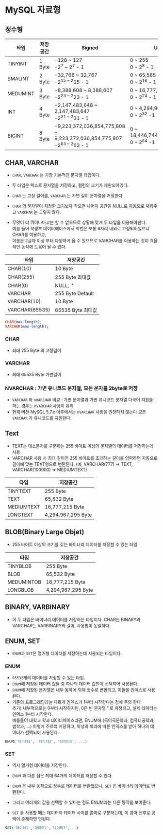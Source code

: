 # MySQL 자료형

## 정수형

| 타입     | 저장공간 | Signed                                                                               | Unsigned                                                 |
| -------- | -------- | ------------------------------------------------------------------------------------ | -------------------------------------------------------- |
| TINYINT  | 1 Byte   | -128 ~ 127 <br>-2<sup>7</sup> ~ 2<sup>7</sup> - 1                                    | 0 ~ 255 <br>0 ~ 2<sup>8</sup> - 1                        |
| SMALINT  | 2 Byte   | -32,768 ~ 32,767 <br>-2<sup>15 ~ 2</sup>15 - 1                                       | 0 ~ 65,565 <br>0 ~ 2<sup>16</sup> - 1                    |
| MEDUMINT | 3 Byte   | -8,388,608 ~ 8,388,607 <br>-2<sup>23 ~ 2</sup>23 - 1                                 | 0 ~ 16,777,215 <br>0 ~ 2<sup>24</sup> - 1                |
| INT      | 4 Byte   | -2,147,483,648 ~ 2,147,483,647 <br>-2<sup>31 ~ 2</sup>31 - 1                         | 0 ~ 4,294,967,295 <br>0 ~ 2<sup>32</sup> -1              |
| BIGINT   | 8 Byte   | -9,223,372,036,854,775,808 ~ 9,223,372,036,854,775,807 <br>-2<sup>63 ~ 2</sup>63 - 1 | 0 ~ 18,446,744,073,709,551,615 <br>0 ~ 2<sup>64</sup> -1 |

## CHAR, VARCHAR

- `CHAR`, `VARCHAR` 는 가장 기본적인 문자열 타입이다.
- 두 타입은 텍스트 문자열을 저장하고, 컬럼의 크기가 제한되어있다.

- `CHAR` 는 고정 길이를, `VARCHAR` 는 가변 길이 문자열을 저장한다.
- `CHAR` 의 문자열이 지정한 크기보다 작으면 나머지 공간을 NULL로 자동으로 채워주고 `VARCHAR` 는 그렇지 않다.
- 무엇이 더 뛰어나다고는 할 수 없으므로 상황에 맞게 두 타입을 이용해야한다.  
  예를 들어 학생부 데이터베이스에서 학번은 보통 8자리 내외로 고정되어있으니 CHAR를 이용하고,  
  이름은 2글자 이상 부터 다양하게 올 수 있으므로 VARCHAR를 이용하는 것이 효율적인 동작에 도움이 될 수 있다.

| 타입           | 저장공간          |
| -------------- | ----------------- |
| CHAR(10)       | 10 Byte           |
| CHAR(255)      | 255 Byte 최대값   |
| CHAR(0)        | NULL, ''          |
| VARCHAR        | 255 Byte Default  |
| VARCHAR(10)    | 10 Byte           |
| VARCHAR(65535) | 65535 Byte 최대값 |

```sql
CHAR(max-length);
VARCHAR(max-length);
```

### CHAR

- 최대 255 Byte 의 고정길이

### VARCHAR

- 최대 65535 Byte 가변길이

### NVARCHAR : 가변 유니코드 문자열, 모든 문자를 2byte로 저장

- `VARCHAR` 와 `nVARCHAR` 비교 : 가변 문자열과 가변 유니코드 문자열 다국어 지원을 하는 경우는 `nVARCHAR` 사용이 유리
- 현재 버전 MySQL 5.7.x 이후에서는 `nVARCHAR` 사용을 권장하지 않는다 모든 `VARCHAR` 가 유니코드를 지원한다.

## Text

- TEXT는 대소문자를 구분하는 255 바이트 이상의 문자열의 데이터를 저장하는데 사용
- VARCHAR 사용 시 최대 길이인 255 바이트를 초과하는 길이를 입력하면 자동으로 길이에 맞는 TEXT형으로 변환된다. (예, VARCHAR(777) => TEXT, VARCHAR(100000) => MEDIUMTEXT)

| 타입       | 저장공간           |
| ---------- | ------------------ |
| TINYTEXT   | 255 Byte           |
| TEXT       | 65,532 Byte        |
| MEDIUMTEXT | 16,777,215 Byte    |
| LONGTEXT   | 4,294,967,295 Byte |

## BLOB(Binary Large Objet)

- 255 바이트 이상의 크기를 갖는 바이너리 데이터를 저장할 수 있는 타입

| 타입       | 저장공간           |
| ---------- | ------------------ |
| TINYBLOB   | 255 Byte           |
| BLOB       | 65,532 Byte        |
| MEDUMINTOB | 16,777,215 Byte    |
| LONGBLOB   | 4,294,967,295 Byte |

## BINARY, VARBINARY

- 이 두 타입은 바이너리 데이터를 저장하는 타입이다. CHAR는 BINARY와 VARCHAR는 VARBINARY와 길이, 사용법이 동일하다.

## ENUM, SET

- `ENUM`과 `SET`은 열거형 데이터를 저장하는데 사용되는 타입이다.

### ENUM

- `65532`개의 데이터를 저장할 수 있는 타입.
- `ENUM`에 저장된 데이터 값들 중 하나의 데이터 값만이 선택되어 사용된다.
- `ENUM`에 저장된 문자열은 내부 동작에 의해 정수로 변환되고, 이들을 인덱스로 사용된다.
- 기존의 프로그래밍과는 다르게 인덱스가 1부터 시작한다는 점에 주의 한다  
  추가) 내부적으로는 0부터 시작하지만, 0은 빈 문자열 ''로 지정되고, 실제 데이터는 인덱스 1부터 시작한다.  
  예를들어 대학교 학과 데이터베이스라면, ENUM에 (국어국문학과, 컴퓨터공학과, 법학과, ...) 이렇게 주르륵 저장하고, 학생의 학과에 따른 인덱스를 받아 하나의 데이터가 선택되어 사용된다.

```sql
ENUM('데이터1', '데이터2', '데이터3', ...)
```

### SET

- 역시 열거형 데이터를 저장한다.
- `ENUM` 과 다른 점은 최대 64개의 데이터를 저장할 수 있다.
- `ENUM` 은 내부 동작으로 정수로 데이터를 변환했으나, `SET` 은 바이너리 데이터로 변환한다.
- 그리고 여러개의 값을 선택할 수 있다는 점도 ENUM과는 다른 동작을 보여준다.

- `SET` 을 사용할 때는 데이터와 데이터 사이를 콤마로 구분하는데, 이 콤마 전후로 공백이 존재하면 안된다.

```sql
SET('데이터1','데이터2','데이터3',...)
```
